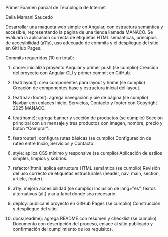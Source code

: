 Primer Examen parcial de Tecnología de Internet

Delia Mamani Saucedo

Desarrollar una maqueta web simple en Angular, con estructura semántica y accesible, representando la página de una tienda llamada MANACO.
Se evaluará la aplicación correcta de etiquetas HTML semánticas, principios de accesibilidad (a11y), uso adecuado de commits y el despliegue del sitio en GitHub Pages.


Commits requeridos (10 en total):

1. chore: inicializa proyecto Angular y primer push (se cumplio)
Creación del proyecto con Angular CLI y primer commit en GitHub.

2. feat(layout): crea componentes para layout y home (se cumplio)
Creación de componentes base y estructura inicial del layout.

3. feat(nav+footer): agrega navegación y pie de página (se cumplio)
Navbar con enlaces Inicio, Servicios, Contacto y footer con Copyright 2025 MANACO.

4. feat(home): agrega banner y sección de productos (se cumplio)
Sección principal con un mensaje y tres productos con imagen, nombre, precio y botón “Comprar”.

5. feat(router): configura rutas básicas (se cumplio)
Configuración de ruteo entre Inicio, Servicios y Contacto.

6. style: aplica CSS mínimo y responsive (se cumplio)
Aplicación de estilos simples, limpios y sobrios.

7. refactor(html): aplica estructura HTML semántica (se cumplio)
Revisión del uso correcto de etiquetas estructurales (header, nav, main, section, article, footer).

8. a11y: mejora accesibilidad (se cumplio)
Inclusión de lang="es", textos alternativos (alt) y aria-label donde sea necesario.

9. deploy: publica el proyecto en GitHub Pages (se cumplio)
Construcción y despliegue del sitio.

10. docs(readme): agrega README con resumen y checklist (se cumplio)
Documento con descripción del proceso, enlace al sitio publicado y confirmación del cumplimiento de los requisitos.